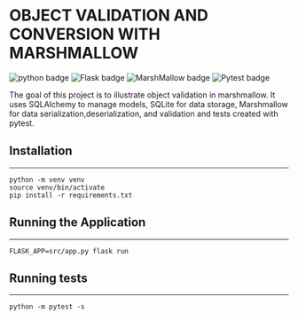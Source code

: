 # OBJECT VALIDATION AND CONVERSION WITH MARSHMALLOW

![python badge](https://img.shields.io/badge/Python-3.8-green)  ![Flask badge](https://img.shields.io/badge/Flask%20-2.0.1-gray)  ![MarshMallow badge](https://img.shields.io/badge/MarshMallow%20-13.3-blue)  ![Pytest badge](https://img.shields.io/badge/pytest-6.2.5-red) 


The goal of this project is to illustrate object validation in marshmallow.
It uses SQLAlchemy to manage models, SQLite for data storage, Marshmallow for 
data serialization,deserialization, and validation and tests created with
pytest.

## Installation
---
```shell
python -m venv venv
source venv/bin/activate
pip install -r requirements.txt
```
## Running the Application
---
```shell
FLASK_APP=src/app.py flask run
```

## Running tests
---
```shell
python -m pytest -s
```
